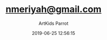 ---
index: 6413
title: "nmeriyah@gmail.com"
subtitle: ""
author: "ArtKids Parrot"
date: "2019-06-25 12:56:15"
excerpt: ""
content: "nmeriyah@gmail.com
Anyanwuedoziem Chinedu"
status: "published"
comment_status: "closed"
modified: "2019-06-25 12:56:15"
type: "flamingo_contact"
comment_count: 0
categories: []
tags: []
---